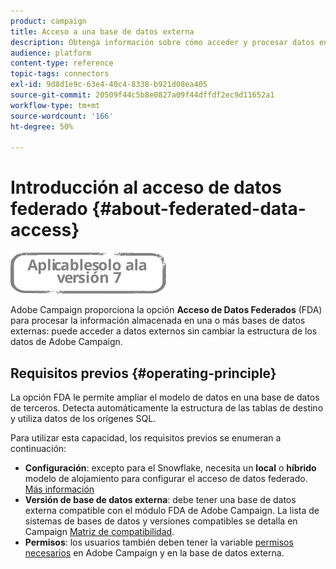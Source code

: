 ```yaml
---
product: campaign
title: Acceso a una base de datos externa
description: Obtenga información sobre cómo acceder y procesar datos en una base de datos externa
audience: platform
content-type: reference
topic-tags: connectors
exl-id: 9d8d1e9c-63e4-40c4-8338-b921d08ea405
source-git-commit: 20509f44c5b8e0827a09f44dffdf2ec9d11652a1
workflow-type: tm+mt
source-wordcount: '166'
ht-degree: 50%

---
```


# Introducción al acceso de datos federado {#about-federated-data-access}

![](../../assets/v7-only.svg)

Adobe Campaign proporciona la opción **Acceso de Datos Federados** (FDA) para procesar la información almacenada en una o más bases de datos externas: puede acceder a datos externos sin cambiar la estructura de los datos de Adobe Campaign.

## Requisitos previos {#operating-principle}

La opción FDA le permite ampliar el modelo de datos en una base de datos de terceros. Detecta automáticamente la estructura de las tablas de destino y utiliza datos de los orígenes SQL.

Para utilizar esta capacidad, los requisitos previos se enumeran a continuación:

* **Configuración**: excepto para el Snowflake, necesita un **local** o **híbrido** modelo de alojamiento para configurar el acceso de datos federado. [Más información](../../installation/using/hosting-models.md)
* **Versión de base de datos externa**: debe tener una base de datos externa compatible con el módulo FDA de Adobe Campaign. La lista de sistemas de bases de datos y versiones compatibles se detalla en Campaign [Matriz de compatibilidad](../../rn/using/compatibility-matrix.md#FederatedDataAccessFDA).
* **Permisos**: los usuarios también deben tener la variable [permisos necesarios](../../installation/using/remote-database-access-rights.md) en Adobe Campaign y en la base de datos externa.

